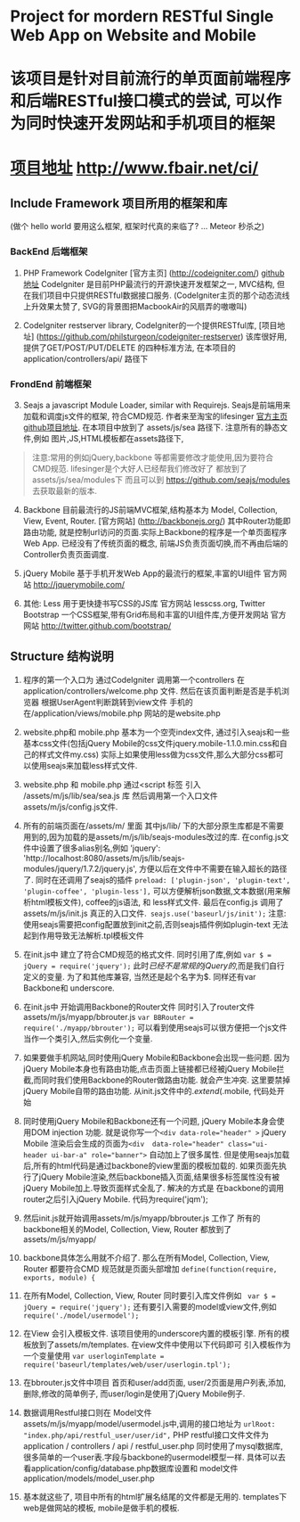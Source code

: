 # Project for mordern RESTful Single Web App on Website and Mobile
# 该项目是针对目前流行的单页面前端程序和后端RESTful接口模式的尝试, 可以作为同时快速开发网站和手机项目的框架
# [项目地址](http://www.fbair.net/ci/) http://www.fbair.net/ci/

## Include Framework  项目所用的框架和库 
(做个 hello world 要用这么框架, 框架时代真的来临了?  ... Meteor 秒杀之)

### BackEnd 后端框架
1. PHP Framework CodeIgniter [官方主页] (http://codeigniter.com/)  [github地址](https://github.com/CodeIgniter) CodeIgniter 是目前PHP最流行的开源快速开发框架之一, MVC结构, 但在我们项目中只提供RESTful数据接口服务. (CodeIgniter主页的那个动态流线上升效果太赞了, SVG的背景图把MacbookAir的风扇弄的嗷嗷叫)

2. CodeIgniter restserver library, CodeIgniter的一个提供RESTful库, [项目地址] (https://github.com/philsturgeon/codeigniter-restserver)  该库很好用,提供了GET/POST/PUT/DELETE 的四种标准方法, 在本项目的 application/controllers/api/ 路径下

### FrondEnd 前端框架
3. Seajs a javascript Module Loader, similar with Requirejs. Seajs是前端用来加载和调度js文件的框架, 符合CMD规范. 作者来至淘宝的lifesinger [官方主页](http://seajs.org/docs/) [github项目地址](https://github.com/seajs/seajs).
在本项目中放到了 assets/js/sea 路径下. 注意所有的静态文件,例如 图片,JS,HTML模板都在assets路径下, 
> 注意:常用的例如jQuery,backbone 等都需要修改才能使用,因为要符合CMD规范. lifesinger是个大好人已经帮我们修改好了 都放到了assets/js/sea/modules下  而且可以到 https://github.com/seajs/modules 去获取最新的版本.

4. Backbone 目前最流行的JS前端MVC框架,结构基本为 Model, Collection, View, Event, Router.  [官方网站] (http://backbonejs.org/)  其中Router功能即路由功能, 就是控制url访问的页面.实际上Backbone的程序是一个单页面程序Web App. 已经没有了传统页面的概念, 前端JS负责页面切换,而不再由后端的Controller负责页面调度.

5. jQuery Mobile 基于手机开发Web App的最流行的框架,丰富的UI组件 官方网站 http://jquerymobile.com/

6. 其他: Less 用于更快捷书写CSS的JS库 官方网站 lesscss.org,  Twitter Bootstrap 一个CSS框架,带有Grid布局和丰富的UI组件库,方便开发网站  官方网站 http://twitter.github.com/bootstrap/


## Structure 结构说明

1. 程序的第一个入口为 通过CodeIgniter 调用第一个controllers 在application/controllers/welcome.php 文件. 然后在该页面判断是否是手机浏览器 根据UserAgent判断跳转到view文件 手机的在/application/views/mobile.php 网站的是website.php

2. website.php和 mobile.php 基本为一个空壳index文件, 通过引入seajs和一些基本css文件(包括jQuery Mobile的css文件jquery.mobile-1.1.0.min.css和自己的样式文件my.css) 实际上如果使用less做为css文件,那么大部分css都可以使用seajs来加载less样式文件.

3. website.php 和 mobile.php 通过<script 标签 引入 /assets/m/js/lib/sea/sea.js 库 然后调用第一个入口文件 assets/m/js/config.js文件.

4. 所有的前端页面在/assets/m/ 里面 其中js/lib/ 下的大部分原生库都是不需要用到的,因为加载的是assets/m/js/lib/seajs-modules改过的库. 在config.js文件中设置了很多alias别名,例如 'jquery': 'http://localhost:8080/assets/m/js/lib/seajs-modules/jquery/1.7.2/jquery.js', 方便以后在文件中不需要在输入超长的路径了.
同时在还调用了seajs的插件 	`preload: ['plugin-json', 'plugin-text', 'plugin-coffee', 'plugin-less'],` 可以方便解析json数据,文本数据(用来解析html模板文件), coffee的js语法, 和 less样式文件.
最后在config.js 调用了assets/m/js/init.js 真正的入口文件.` seajs.use('baseurl/js/init');` 注意:使用seajs需要把config配置放到init之前,否则seajs插件例如plugin-text 无法起到作用导致无法解析.tpl模板文件

5. 在init.js中 建立了符合CMD规范的格式文件. 同时引用了库,例如 `var $ = jQuery = require('jquery');`  此时$已经不是常规的jQuery的$,而是我们自行定义的变量. 为了和其他库兼容, 当然还是起个名字为$. 同样还有var Backbone和 underscore.

6. 在init.js中 开始调用Backbone的Router文件 同时引入了router文件assets/m/js/myapp/bbrouter.js 	`var BBRouter = require('./myapp/bbrouter');`  可以看到使用seajs可以很方便把一个js文件当作一个类引入,然后实例化一个变量.

7. 如果要做手机网站,同时使用jQuery Mobile和Backbone会出现一些问题. 因为jQuery Mobile本身也有路由功能,点击页面上链接都已经被jQuery Mobile拦截,而同时我们使用Backbone的Router做路由功能. 就会产生冲突. 这里要禁掉jQuery Mobile自带的路由功能. 从init.js文件中的$.extend($.mobile,  代码处开始

8. 同时使用jQuery Mobile和Backbone还有一个问题, jQuery Mobile本身会使用DOM injection 功能. 就是说你写一个`<div data-role="header" >`  jQuery Mobile 渲染后会生成的页面为`<div  data-role="header" class="ui-header ui-bar-a" role="banner">`  自动加上了很多属性. 但是使用seajs加载后,所有的html代码是通过backbone的view里面的模板加载的. 如果页面先执行了jQuery Mobile渲染,然后backbone插入页面,结果很多标签属性没有被jQuery Mobile加上.导致页面样式全乱了. 解决的方式是 在backbone的调用router之后引入jQuery Mobile.	代码为require('jqm');

9. 然后init.js就开始调用assets/m/js/myapp/bbrouter.js 工作了 所有的backbone相关的Model, Collection, View, Router 都放到了assets/m/js/myapp/

10. backbone具体怎么用就不介绍了. 那么在所有Model, Collection, View, Router 都要符合CMD 规范就是页面头部增加 `define(function(require, exports, module) {`

11. 在所有Model, Collection, View, Router 同时要引入库文件例如 ` var $ = jQuery = require('jquery');`  还有要引入需要的model或view文件,例如	`require('./model/usermodel');`

12. 在View 会引入模板文件. 该项目使用的underscore内置的模板引擎. 所有的模板放到了assets/m/templates. 在view文件中使用以下代码即可 引入模板作为一个变量使用 `var userloginTemplate = require('baseurl/templates/web/user/userlogin.tpl');`

13. 在bbrouter.js文件中项目 首页和user/add页面, user/2页面是用户列表,添加,删除,修改的简单例子, 而user/login是使用了jQuery Mobile例子.

14. 数据调用Restful接口则在 Model文件assets/m/js/myapp/model/usermodel.js中,调用的接口地址为 `urlRoot: "index.php/api/restful_user/user/id",` PHP restful接口文件文件为application / controllers / api / restful_user.php 同时使用了mysql数据库, 很多简单的一个user表.字段与backbone的usermodel模型一样. 具体可以去看application/config/database.php数据库设置和 model文件application/models/model_user.php

15. 基本就这些了, 项目中所有的html扩展名结尾的文件都是无用的. templates下web是做网站的模板, mobile是做手机的模板.
